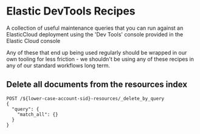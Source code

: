 # Elastic DevTools Recipes

A collection of useful maintenance queries that you can run against an ElasticCloud deployment using the 'Dev Tools' console provided in the Elastic Cloud console

Any of these that end up being used regularly should be wrapped in our own tooling for less friction - we shouldn't be using any of these recipes in any of our standard workflows long term.

## Delete all documents from the resources index

```
POST /${lower-case-account-sid}-resources/_delete_by_query
{
  "query": {
    "match_all": {}
  }
}
```